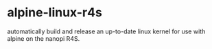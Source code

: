 # alpine-linux-r4s

automatically build and release an up-to-date linux kernel for use with alpine
on the nanopi R4S.
